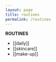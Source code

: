 ```yaml
---
layout: page
title: routines
permalink: /routines
---
```


<b>ROUTINES</b>

- [[daily]]
- [[skincare]]
- [[make-up]]


<style>
  .wrapper {
    max-width: 58em;
  }
</style>